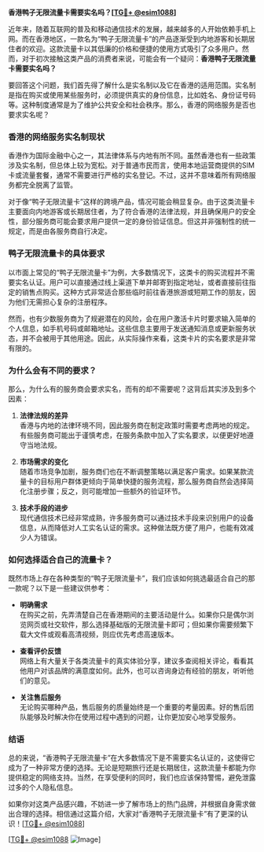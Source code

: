 **香港鸭子无限流量卡需要实名吗？[[TG💪+ @esim1088](https://t.me/s/esim1088)]**

近年来，随着互联网的普及和移动通信技术的发展，越来越多的人开始依赖手机上网。而在香港地区，一款名为“鸭子无限流量卡”的产品逐渐受到内地游客和长期居住者的欢迎。这款流量卡以其低廉的价格和便捷的使用方式吸引了众多用户。然而，对于初次接触这类产品的消费者来说，可能会有一个疑问：**香港鸭子无限流量卡需要实名吗？**

要回答这个问题，我们首先得了解什么是实名制以及它在香港的适用范围。实名制是指在购买或使用某些服务时，必须提供真实的身份信息，比如姓名、身份证号码等。这种制度通常是为了维护公共安全和社会秩序。那么，香港的网络服务是否也要求实名呢？

### **香港的网络服务实名制现状**

香港作为国际金融中心之一，其法律体系与内地有所不同。虽然香港也有一些政策涉及实名制，但总体上较为宽松。对于普通市民而言，使用本地运营商提供的SIM卡或流量套餐，通常不需要进行严格的实名登记。不过，这并不意味着所有网络服务都完全脱离了监管。

对于像“鸭子无限流量卡”这样的跨境产品，情况可能会稍显复杂。由于这类流量卡主要面向内地游客或长期居住者，为了符合香港的法律法规，并且确保用户的安全性，部分服务商可能会要求用户提供一定的身份验证信息。但这并非强制性的统一规定，而是由各服务商自行决定。

### **鸭子无限流量卡的具体要求**

以市面上常见的“鸭子无限流量卡”为例，大多数情况下，这类卡的购买流程并不需要实名认证。用户可以直接通过线上渠道下单并邮寄到指定地址，或者直接前往指定的销售点购买。这种方式非常适合那些临时前往香港旅游或短期工作的朋友，因为他们无需担心复杂的注册程序。

然而，也有少数服务商为了规避潜在的风险，会在用户激活卡片时要求输入简单的个人信息，如手机号码或邮箱地址。这些信息主要用于发送通知消息或更新服务状态，并不会被用于其他用途。因此，从实际操作来看，这类卡片的实名要求是非常有限的。

### **为什么会有不同的要求？**

那么，为什么有的服务商会要求实名，而有的却不需要呢？这背后其实涉及到多个因素：

1. **法律法规的差异**  
   香港与内地的法律环境不同，因此服务商在制定政策时需要考虑两地的规定。有些服务商可能出于谨慎考虑，在服务条款中加入了实名要求，以便更好地遵守当地法规。

2. **市场需求的变化**  
   随着市场竞争加剧，服务商们也在不断调整策略以满足客户需求。如果某款流量卡的目标用户群体更倾向于简单快捷的服务流程，那么服务商自然会选择简化注册步骤；反之，则可能增加一些额外的验证环节。

3. **技术手段的进步**  
   现代通信技术已经非常成熟，许多服务商可以通过技术手段来识别用户的设备信息，从而降低对人工实名认证的需求。这种做法既方便了用户，也能有效减少人为错误。

### **如何选择适合自己的流量卡？**

既然市场上存在各种类型的“鸭子无限流量卡”，我们应该如何挑选最适合自己的那一款呢？以下是一些建议供参考：

- **明确需求**  
  在购买之前，先弄清楚自己在香港期间的主要活动是什么。如果你只是偶尔浏览网页或社交软件，那么选择基础版的无限流量卡即可；但如果你需要频繁下载大文件或观看高清视频，则应优先考虑高速版本。

- **查看评价反馈**  
  网络上有大量关于各类流量卡的真实体验分享，建议多查阅相关评论，看看其他用户对该品牌的满意度如何。此外，也可以咨询身边有经验的朋友，听听他们的意见。

- **关注售后服务**  
  无论购买哪种产品，售后服务的质量始终是一个重要的考量因素。好的售后团队能够及时解决你在使用过程中遇到的问题，让你更加安心地享受服务。

### **结语**

总的来说，“香港鸭子无限流量卡”在大多数情况下是不需要实名认证的，这使得它成为了一种非常方便的选择。无论是短期旅行还是长期居住，这款流量卡都能为你提供稳定的网络支持。当然，在享受便利的同时，我们也应该保持警惕，避免泄露过多的个人隐私信息。

如果你对这类产品感兴趣，不妨进一步了解市场上的热门品牌，并根据自身需求做出合理的选择。相信通过这篇介绍，大家对“香港鸭子无限流量卡”有了更深的认识！[[TG💪+ @esim1088](https://t.me/s/esim1088)]  

[[TG💪+ @esim1088](https://t.me/s/esim1088) ![Image](https://i.postimg.cc/4NQfJmqS/Snipaste-2025-05-13-00-14-12.png)]